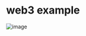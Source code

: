 # web3 example
![image](https://user-images.githubusercontent.com/55039934/187419485-1d6c982b-117b-4e98-a655-1013ae0d8389.png)
